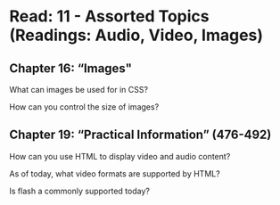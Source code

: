 # Read: 11 - Assorted Topics (Readings: Audio, Video, Images)

## Chapter 16: “Images"

What can images be used for in CSS?

How can you control the size of images?


## Chapter 19: “Practical Information” (476-492)

How can you use HTML to display video and  audio content?

As of today, what video formats are supported by HTML?

Is flash a commonly supported today?



